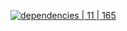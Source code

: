 [![dependencies | 11 | 165](https://img.shields.io/badge/dependencies-11%20|%20165-blue.svg)](DEPENDENCIES.md)
